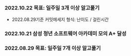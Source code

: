 ### 2022.10.22 목표: 일주일 3개 이상 알고풀기
- 2022.08.29기준 커밋메세지 형식: 난이도 / 걸린시간

### 2022.10.21 삼성 청년 소프트웨어 아카데미 모의 A+ 달성

### 2022.08.29 목표: 일주일 7개 이상 알고풀기



